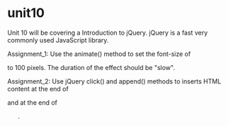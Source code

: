 # unit10
Unit 10 will be covering a Introduction to jQuery.
jQuery is a fast very commonly used JavaScript library.

Assignment_1:
Use the animate() method to set the font-size of <div> to 100 pixels. 
The duration of the effect should be "slow".

Assignment_2:
Use jQuery click() and append() methods to inserts HTML content at the end of <p> and at the end of <ol>.
